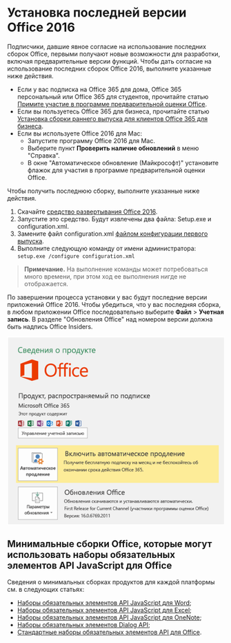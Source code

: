 # <a name="install-the-latest-version-of-office-2016"></a>Установка последней версии Office 2016

Подписчики, давшие явное согласие на использование последних сборок Office, первыми получают новые возможности для разработки, включая предварительные версии функций. Чтобы дать согласие на использование последних сборок Office 2016, выполните указанные ниже действия. 

- Если у вас подписка на Office 365 для дома, Office 365 персональный или Office 365 для студентов, прочитайте статью [Примите участие в программе предварительной оценки Office](https://products.office.com/en-us/office-insider).
- Если вы пользуетесь Office 365 для бизнеса, прочитайте статью [Установка сборки раннего выпуска для клиентов Office 365 для бизнеса](https://support.office.com/ru-ru/article/Install-the-First-Release-build-for-Office-365-for-business-customers-4dd8ba40-73c0-4468-b778-c7b744d03ead?ui=en-US&rs=en-US&ad=US).
- Если вы используете Office 2016 для Mac:
    - Запустите программу Office 2016 для Mac.
    - Выберите пункт **Проверить наличие обновлений** в меню "Справка".
    - В окне "Автоматическое обновление (Майкрософт)" установите флажок для участия в программе предварительной оценки Office. 

Чтобы получить последнюю сборку, выполните указанные ниже действия. 

1. Скачайте [средство развертывания Office 2016](https://www.microsoft.com/en-us/download/details.aspx?id=49117). 
2. Запустите это средство. Будут извлечены два файла: Setup.exe и configuration.xml.
3. Замените файл configuration.xml [файлом конфигурации первого выпуска](https://raw.githubusercontent.com/OfficeDev/Office-Add-in-Commands-Samples/master/Tools/FirstReleaseConfig/configuration.xml).
4. Выполните следующую команду от имени администратора: `setup.exe /configure configuration.xml` 

>**Примечание.** На выполнение команды может потребоваться много времени, при этом ход ее выполнения нигде не отображается.

По завершении процесса установки у вас будут последние версии приложений Office 2016. Чтобы убедиться, что у вас последняя сборка, в любом приложении Office последовательно выберите **Файл**  >  **Учетная запись**. В разделе "Обновления Office" над номером версии должна быть надпись Office Insiders.

![Снимок экрана, на котором показаны сведения о продукте с надписью "Участники программы предварительной оценки Office"](../images/officeinsider.PNG)

## <a name="minimum-office-builds-for-office-javascript-api-requirement-sets"></a>Минимальные сборки Office, которые могут использовать наборы обязательных элементов API JavaScript для Office

Сведения о минимальных сборках продуктов для каждой платформы см. в следующих статьях:

- [Наборы обязательных элементов API JavaScript для Word](http://dev.office.com/reference/add-ins/requirement-sets/word-api-requirement-sets);
- [Наборы обязательных элементов API JavaScript для Excel](http://dev.office.com/reference/add-ins/requirement-sets/excel-api-requirement-sets);
- [Наборы обязательных элементов API JavaScript для OneNote](http://dev.office.com/reference/add-ins/requirement-sets/onenote-api-requirement-sets);
- [Наборы обязательных элементов Dialog API](http://dev.office.com/reference/add-ins/requirement-sets/dialog-api-requirement-sets);
- [Стандартные наборы обязательных элементов API для Office](http://dev.office.com/reference/add-ins/requirement-sets/office-add-in-requirement-sets).
